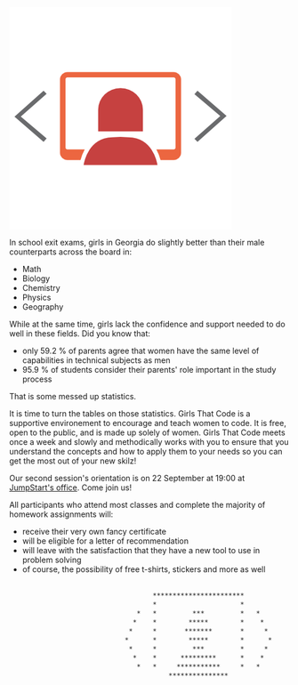 <img align="center" src="https://github.com/JumpStartGeorgia/girls-that-code/raw/master/images/girlsthatcode.png">

In school exit exams, girls in Georgia do slightly better than their male counterparts across the board in:
* Math
* Biology
* Chemistry
* Physics
* Geography

While at the same time, girls lack the confidence and support needed to do well in these fields.
Did you know that:
* only 59.2 % of parents agree that women have the same level of capabilities in technical subjects as men
* 95.9 % of students consider their parents' role important in the study process

That is some messed up statistics.

It is time to turn the tables on those statistics. Girls That Code is a supportive environement to encourage and teach women to code. It is free, open to the public, and is made up solely of women. Girls That Code meets once a week and slowly and methodically works with you to ensure that you understand the concepts and how to apply them to your needs so you can get the most out of your new skilz!

Our second session's orientation is on 22 September at 19:00 at [JumpStart's office](http://maps.ge/s/SkUe). Come join us!

All participants who attend most classes and complete the majority of homework assignments will:
* receive their very own fancy certificate
* will be eligible for a letter of recommendation
* will leave with the satisfaction that they have a new tool to use in problem solving
* of course, the possibility of free t-shirts, stickers and more as well

```

                                    ***********************
                                    *                     *  
                                *   *         ***         *   *
                               *    *        *****        *    *
                              *     *       *******       *     *
                             *      *        *****        *      *
                              *     *         ***         *     *
                               *    *      *********      *    *
                                *   *     ***********     *   *
                                        ***************

```

